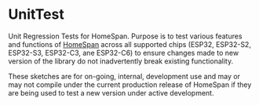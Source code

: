 # UnitTest
Unit Regression Tests for HomeSpan.  Purpose is to test various features and functions of [HomeSpan](https://github.com/HomeSpan/HomeSpan) across all supported chips (ESP32, ESP32-S2, ESP32-S3, ESP32-C3, ane ESP32-C6) to ensure changes made to new version of the library do not inadvertently break existing functionality.

These sketches are for on-going, internal, development use and may or may not compile under the current production release of HomeSpan if they are being used to test a new version under active development.
